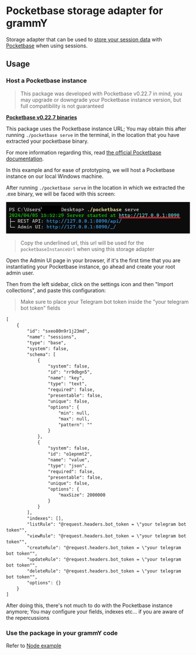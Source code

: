 # Pocketbase storage adapter for grammY

Storage adapter that can be used to [store your session data](https://grammy.dev/plugins/session.html) with [Pocketbase](https://pocketbase.io/) when using sessions.

## Usage

### Host a Pocketbase instance

> This package was developed with Pocketbase v0.22.7 in mind, you may upgrade or downgrade your Pocketbase instance version, but full compatibility is not guaranteed

**[Pocketbase v0.22.7 binaries](https://github.com/pocketbase/pocketbase/releases/tag/v0.22.7)**

This package uses the Pocketbase instance URL; You may obtain this after running `./pocketbase serve` in the terminal, in the location that you have extracted your pocketbase binary.

For more information regarding this, read [the official Pocketbase documentation](https://pocketbase.io/docs).

In this example and for ease of prototyping, we will host a Pocketbase instance on our local Windows machine.

After running `./pocketbase serve` in the location in which we extracted the .exe binary, we will be faced with this screen:

![Pocketbase server routes](./docs/images/pb-url.png)

> Copy the underlined url, this url will be used for the `pocketbaseInstanceUrl` when using this storage adapter

Open the Admin UI page in your browser, if it's the first time that you are instantiating your Pocketbase instance, go ahead and create your root admin user.

Then from the left sidebar, click on the settings icon and then "Import collections", and paste this configuration:

> Make sure to place your Telegram bot token inside the "your telegram bot token" fields

```
[
    {
        "id": "sxeo80n9r1j23md",
        "name": "sessions",
        "type": "base",
        "system": false,
        "schema": [
            {
                "system": false,
                "id": "rr9dbgn5",
                "name": "key",
                "type": "text",
                "required": false,
                "presentable": false,
                "unique": false,
                "options": {
                    "min": null,
                    "max": null,
                    "pattern": ""
                }
            },
            {
                "system": false,
                "id": "o1epnmt2",
                "name": "value",
                "type": "json",
                "required": false,
                "presentable": false,
                "unique": false,
                "options": {
                    "maxSize": 2000000
                }
            }
        ],
        "indexes": [],
        "listRule": "@request.headers.bot_token = \"your telegram bot token"",
        "viewRule": "@request.headers.bot_token = \"your telegram bot token"",
        "createRule": "@request.headers.bot_token = \"your telegram bot token"",
        "updateRule": "@request.headers.bot_token = \"your telegram bot token"",
        "deleteRule": "@request.headers.bot_token = \"your telegram bot token"",
        "options": {}
    }
]
```

After doing this, there's not much to do with the Pocketbase instance anymore; You may configure your fields, indexes etc... if you are aware of the repercussions

### Use the package in your grammY code

Refer to [Node example](./examples/node.ts)
